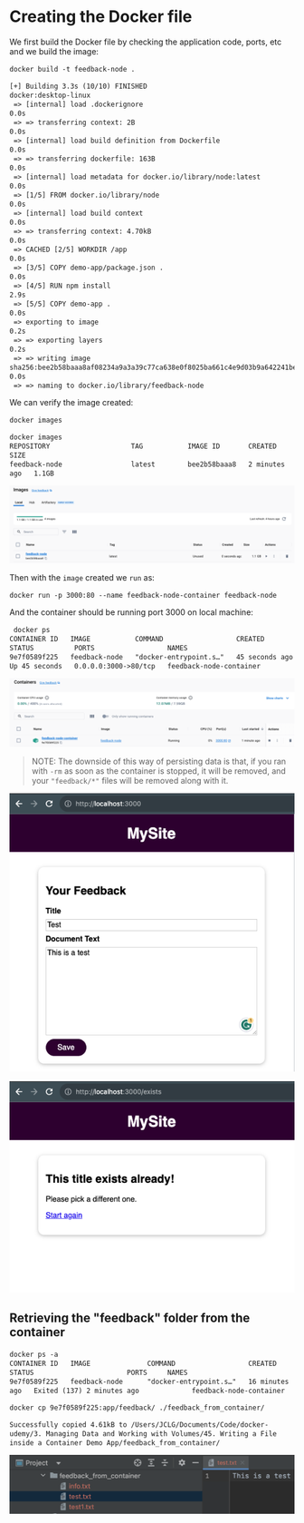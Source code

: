 # Creating the Docker file

We first build the Docker file by checking the application code, ports, etc and we build the image:
```shell
docker build -t feedback-node .
```

```shell-output
[+] Building 3.3s (10/10) FINISHED                                                                                                                                                         docker:desktop-linux
 => [internal] load .dockerignore                                                                                                                                                                          0.0s
 => => transferring context: 2B                                                                                                                                                                            0.0s
 => [internal] load build definition from Dockerfile                                                                                                                                                       0.0s
 => => transferring dockerfile: 163B                                                                                                                                                                       0.0s
 => [internal] load metadata for docker.io/library/node:latest                                                                                                                                             0.0s
 => [1/5] FROM docker.io/library/node                                                                                                                                                                      0.0s
 => [internal] load build context                                                                                                                                                                          0.0s
 => => transferring context: 4.70kB                                                                                                                                                                        0.0s
 => CACHED [2/5] WORKDIR /app                                                                                                                                                                              0.0s
 => [3/5] COPY demo-app/package.json .                                                                                                                                                                     0.0s
 => [4/5] RUN npm install                                                                                                                                                                                  2.9s
 => [5/5] COPY demo-app .                                                                                                                                                                                  0.0s
 => exporting to image                                                                                                                                                                                     0.2s
 => => exporting layers                                                                                                                                                                                    0.2s
 => => writing image sha256:bee2b58baaa8af08234a9a3a39c77ca638e0f8025ba661c4e9d03b9a642241be                                                                                                               0.0s
 => => naming to docker.io/library/feedback-node           
```

We can verify the image created:
```shell
docker images
```

```shell-output
docker images                  
REPOSITORY                    TAG           IMAGE ID       CREATED         SIZE
feedback-node                 latest        bee2b58baaa8   2 minutes ago   1.1GB
```

![docker-image-feedback-node.png](docker-image-feedback-node.png)

Then with the `image` created we `run` as:

```shell
docker run -p 3000:80 --name feedback-node-container feedback-node
```

And the container should be running port 3000 on local machine:

```shell-output
 docker ps
CONTAINER ID   IMAGE           COMMAND                  CREATED          STATUS          PORTS                  NAMES
9e7f0589f225   feedback-node   "docker-entrypoint.s…"   45 seconds ago   Up 45 seconds   0.0.0.0:3000->80/tcp   feedback-node-container
```

![docker-container-feedback-node-running.png](docker-container-feedback-node-running.png)

> NOTE: The downside of this way of persisting data is that, if you ran with `-rm` as soon as the container is stopped, 
> it will be removed, and your `"feedback/*"` files will be removed along with it.

![dockerized-app-homepage.png](dockerized-app-homepage.png)

![dockerized-app-info.png](dockerized-app-info.png)

## Retrieving the "feedback" folder from the container

```shell-output
docker ps -a
CONTAINER ID   IMAGE              COMMAND                  CREATED          STATUS                       PORTS     NAMES
9e7f0589f225   feedback-node      "docker-entrypoint.s…"   16 minutes ago   Exited (137) 2 minutes ago             feedback-node-container
```

```shell
docker cp 9e7f0589f225:app/feedback/ ./feedback_from_container/ 
```

```shell-output   
Successfully copied 4.61kB to /Users/JCLG/Documents/Code/docker-udemy/3. Managing Data and Working with Volumes/45. Writing a File inside a Container Demo App/feedback_from_container/
```

![docker-files-retrieved-from-container.png](docker-files-retrieved-from-container.png)